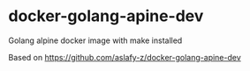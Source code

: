 # docker-golang-apine-dev
Golang alpine docker image with make installed

Based on https://github.com/aslafy-z/docker-golang-apine-dev
